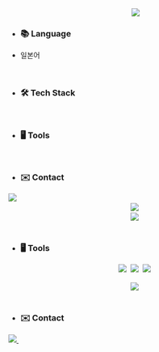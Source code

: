 <!--헤더-->
<div align="center">
  <img src="https://capsule-render.vercel.app/api?type=transparent&color=A3DCBE&height=250&section=header&fontSize=50&text=YuJeong%20Kim&fontAlignY=40&fontAlign=80&desc=Github&descAlignY=30&descAlign=80" />
</div>

<!--메인-->
<div>
  <ul>
    <li>
      <h3>📚 Language </h3>
      <li>일본어</li>
    </li>
  </ul>

  <br>
  
  <ul>
    <li><h3>🛠 Tech Stack </h3></li>
  </ul>

  <br>
  
  <ul>
    <li><h3>🖥️ Tools </h3></li>
  </ul>

  <br>
  
  <ul>
    <li><h3>✉️ Contact </h3></li>
  </ul>
  
</div>



<div>
  <img src="https://img.shields.io/badge/Java-007396?style=flat&logo=Java&logoColor=white"/></a>&nbsp
</div>

<div align="center">
  <img src="https://img.shields.io/badge/Java-007396?style=flat&logo=Java&logoColor=white"/></a>&nbsp
</div>

<div align="center">
  <img src="https://img.shields.io/badge/Java-007396?style=flat&logo=Java&logoColor=white"/></a>&nbsp
</div>

<br>

<ul>
  <li><h3>🖥️ Tools </h3></li>
</ul>
<div align="center">
  <img src="https://img.shields.io/badge/git-F05033.svg?style=for-the-badge&logo=git&logoColor=white" />&nbsp
  <img src="https://img.shields.io/badge/github-181717.svg?style=for-the-badge&logo=github&logoColor=white" />&nbsp
  <img src="https://img.shields.io/badge/Notion-F3F3F3.svg?style=for-the-badge&logo=notion&logoColor=black" />&nbsp
</div>

<br>

<div align="center">
  <img src="https://img.shields.io/badge/VSCode-2C2C32.svg?style=for-the-badge&logo=visual-studio-code&logoColor=22ABF3" />&nbsp
</div>

<br>

<ul>
  <li><h3>✉️ Contact </h3></li>
</ul>
<div>
  <a href="mailto:sherry1403@naver.com">
    <img
      src="https://img.shields.io/badge/sherry1403@naver.com-03C75A?style=for-the-badge&logo=naver&logoColor=white"/>&nbsp
  </a>
</div>
